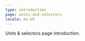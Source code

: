 ```yaml
---
type: introduction
page: units-and-selectors
locale: en-US
---
```

Units & selectors page introduction.
